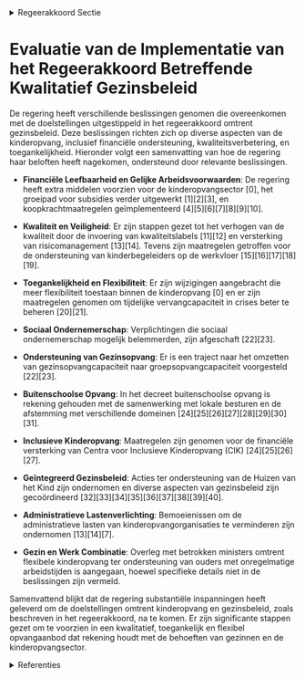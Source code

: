 

<details>
        <summary>Regeerakkoord Sectie </summary>
        <p>1.2.1.1 Kwalitatief gezinsbeleid We zorgen voor voldoende, toegankelijke en betaalbare kinderopvang met een goed evenwicht tussen de verschillende types kinderopvang en een mix van groepsopvang en gezinsopvang, zodat ouders zelf het opvangtype kunnen kiezen. We voorzien hiervoor een verder groeipad. De kinderop-vang in Vlaanderen neemt zijn economische, pedagogische en sociale functie ten volle op. Inclusieve kinderopvang voor kinderen met een handicap en flexibele kinderopvang voor wie niet van negen tot vijf werkt, en occasio-nele kinderopvang zijn hierbij prioritair. Daarnaast hebben we hierbij oog voor de verschillen in de noden tussen de verschil-lende steden en gemeenten en stimuleren het gebruik van het Nederlands. We evalu-eren de voorrangsregels en hun toepassing en zorgen voor effectieve voorrang voor kinderen van werkende ouders en ouders die een opleiding volgen in het kader van een traject naar werk. We hebben aandacht voor de financiële leefbaarheid van de kinderopvangsector. Daarom koppelen we een vergunning voor een opvangplaats aan een basissubsidie en zetten we een traject uit naar gelijke arbeids- en subsidievoorwaarden voor alle initiatieven uit de voorschoolse kinderop-vang die vergund zijn om te werken met een inkomensgerelateerd tarief. Bovendien moet het mogelijk zijn om plaatsen met inkomenstarief en plaatsen met vrije prijs op één locatie te combineren. Door flexibilisering van de regelgeving stimu-leren we de optimale benutting van de vergunde capaciteit binnen de kinderopvang. We creëren hierdoor de mogelijkheid tot extra prestaties in het streven naar een maximaal toegankelijke kinderopvang in Vlaanderen. We willen het sociaal ondernemerschap in de kinderopvang alle kansen blijven geven. Daarom schrappen we voor 1 april 2020 de verplichtingen om vanaf 18 plaatsen in de groepsopvang te moeten werken als vennootschap met sociaal oogmerk en enkel met werknemers. Wanneer een organisator van een groepsopvang over 2 of meer vestigingsplaatsen beschikt, verwachten we dat deze opvangvorm gebeurt met rechtspersoonlijkheid. We maken ook verder werk van minder admi-nistratieve lasten. Tot slot voorzien we ook de mogelijkheid dat initiatiefnemers in de gezinsopvang hun capaciteit (deels) kunnen omzetten naar capaciteit groepsopvang (in dezelfde locatie of elders in de regio). De campagnes ter promotie van de gezinsopvang houden we aan. Het Vlaams parlement voorzag in de voor-bije regeerperiode de decretale basis voor een nieuw kader van buitenschoolse opvang voor kinderen van de basisschool. We voeren dit decreet verder uit met een sterke regierol voor de lokale besturen en prioriteit voor de combinatie werk-gezin waarbij ook de opvang voor en na de schooluren die vandaag in het onderwijs wordt gerealiseerd wordt meegenomen. De voorziene overgangsperiode wordt hierbij ook vormgegeven. We stemmen de uitwer-king verder af met andere bevoegdheidsdo-meinen zoals Onderwijs, Sport en Jeugd. Om de combinatie werk en gezin ook werk-baar te maken voor ouders met onregelma-tige en flexibele arbeidstijden gaan we in overleg met de betrokken Vlaamse en fede-rale ministers voor de nodige flexibilisering van het aanbod aan kinderopvang. We blijven het lokaal geïntegreerd beleid ten aanzien van gezinnen, en in het bijzonder sociaal kwetsbare gezinnen, versterken door te investeren in de uitbouw van de Huizen van het Kind en voorzien hiervoor financiële middelen voor de lokale besturen. We leggen er linken naar kinderopvang, opvoedings-ondersteuning, preventieve gezondheidszorg en het Groeipakket. De huidige werking van de Huizen van het Kind onderwerpen we aan een monitoring en evaluatie. Een onafhankelijke instantie evalueert de dienstverlening van Kind & Gezin aan de hand van een tevredenheidsmeting bij de gebruikers (o.a. ouders en initiatiefnemers). </p>
        </details> 

# Evaluatie van de Implementatie van het Regeerakkoord Betreffende Kwalitatief Gezinsbeleid

De regering heeft verschillende beslissingen genomen die overeenkomen met de doelstellingen uitgestippeld in het regeerakkoord omtrent gezinsbeleid. Deze beslissingen richten zich op diverse aspecten van de kinderopvang, inclusief financiële ondersteuning, kwaliteitsverbetering, en toegankelijkheid. Hieronder volgt een samenvatting van hoe de regering haar beloften heeft nagekomen, ondersteund door relevante beslissingen.

- **Financiële Leefbaarheid en Gelijke Arbeidsvoorwaarden**: De regering heeft extra middelen voorzien voor de kinderopvangsector \[0\], het groeipad voor subsidies verder uitgewerkt \[1\]\[2\]\[3\], en koopkrachtmaatregelen geïmplementeerd \[4\]\[5\]\[6\]\[7\]\[8\]\[9\]\[10\].

- **Kwaliteit en Veiligheid**: Er zijn stappen gezet tot het verhogen van de kwaliteit door de invoering van kwaliteitslabels \[11\]\[12\] en versterking van risicomanagement \[13\]\[14\]. Tevens zijn maatregelen getroffen voor de ondersteuning van kinderbegeleiders op de werkvloer \[15\]\[16\]\[17\]\[18\]\[19\].

- **Toegankelijkheid en Flexibiliteit**: Er zijn wijzigingen aangebracht die meer flexibiliteit toestaan binnen de kinderopvang \[0\] en er zijn maatregelen genomen om tijdelijke vervangcapaciteit in crises beter te beheren \[20\]\[21\].

- **Sociaal Ondernemerschap**: Verplichtingen die sociaal ondernemerschap mogelijk belemmerden, zijn afgeschaft \[22\]\[23\]. 

- **Ondersteuning van Gezinsopvang**: Er is een traject naar het omzetten van gezinsopvangcapaciteit naar groepsopvangcapaciteit voorgesteld \[22\]\[23\].

- **Buitenschoolse Opvang**: In het decreet buitenschoolse opvang is rekening gehouden met de samenwerking met lokale besturen en de afstemming met verschillende domeinen \[24\]\[25\]\[26\]\[27\]\[28\]\[29\]\[30\]\[31\].

- **Inclusieve Kinderopvang**: Maatregelen zijn genomen voor de financiële versterking van Centra voor Inclusieve Kinderopvang (CIK) \[24\]\[25\]\[26\]\[27\].

- **Geïntegreerd Gezinsbeleid**: Acties ter ondersteuning van de Huizen van het Kind zijn ondernomen en diverse aspecten van gezinsbeleid zijn gecoördineerd \[32\]\[33\]\[34\]\[35\]\[36\]\[37\]\[38\]\[39\]\[40\].

- **Administratieve Lastenverlichting**: Bemoeienissen om de administratieve lasten van kinderopvangorganisaties te verminderen zijn ondernomen \[13\]\[14\]\[7\].

- **Gezin en Werk Combinatie**: Overleg met betrokken ministers omtrent flexibele kinderopvang ter ondersteuning van ouders met onregelmatige arbeidstijden is aangegaan, hoewel specifieke details niet in de beslissingen zijn vermeld.

Samenvattend blijkt dat de regering substantiële inspanningen heeft geleverd om de doelstellingen omtrent kinderopvang en gezinsbeleid, zoals beschreven in het regeerakkoord, na te komen. Er zijn significante stappen gezet om te voorzien in een kwalitatief, toegankelijk en flexibel opvangaanbod dat rekening houdt met de behoeften van gezinnen en de kinderopvangsector.

<details>
        <summary> Referenties</summary>
        **[\[0\]](http://themis.vlaanderen.be/id/nieuwsbericht/6581A904E2E2C9E5814C230F)** : **(2023-12-22)** Kinderopvang: kindratio en voorrangsregels Voorontwerp van besluit van de Vlaamse Regering tot wijziging van het Vergunningsbesluit van 22 november 2013 en het Subsidiebesluit van 22 november 2013 in ... 

**[\[1\]](http://themis.vlaanderen.be/id/resource/f0447320-4928-11ec-94bb-99a9d1e168fe)** : **(2020-06-19)** Wijziging subsidiebesluit kinderopvang: groeipad voor groepsopvang Ontwerpbesluit van de Vlaamse Regering tot wijziging van het Subsidiebesluit van 22 november 2013 wat betreft het realiseren van het ... 

**[\[2\]](http://themis.vlaanderen.be/id/resource/754a5280-4927-11ec-94bb-99a9d1e168fe)** : **(2020-09-18)** Wijziging subsidiebesluit kinderopvang: groeipad voor groepsopvang Ontwerpbesluit van de Vlaamse Regering tot wijziging van het Subsidiebesluit van 22 november 2013 wat betreft het realiseren van het ... 

**[\[3\]](http://themis.vlaanderen.be/id/nieuwsbericht/646DC66C8E8235823F6B82F4)** : **(2023-05-26)** Subsidiëring werknemersstatuut kinderbegeleider gezinsopvang Ontwerpbesluit van de Vlaamse Regering tot wijziging van het Subsidiebesluit van 22 november 2013, wat betreft de transitie van de subsidie... 

**[\[4\]](http://themis.vlaanderen.be/id/nieuwsbrief-info/612F73B3364ED90008000288)** : **(2021-09-03)** Vlaams Intersectoraal akkoord (VIA 6): wijzigingsbesluit realisatie groeipad groepsopvang en verhoging kostenvergoeding kinderbegeleider gezinsopvang Ontwerpbesluit van de Vlaamse Regering tot wijzigi... 

**[\[5\]](http://themis.vlaanderen.be/id/nieuwsbrief-info/62976B5A2071A7D754F183F1)** : **(2022-06-03)** VIA 6: maatregelen koopkracht publieke sector kinderopvang en buitenschoolse opvang Ontwerpbesluit van de Vlaamse Regering tot wijziging van het besluit van de Vlaamse Regering van 17 maart 2017 betre... 

**[\[6\]](http://themis.vlaanderen.be/id/nieuwsbrief-info/61DE93B4364ED9000800099D)** : **(2022-01-14)** VIA6: uitvoering maatregelen koopkracht private sector kinderopvang en buitenschoolse opvang Ontwerpbesluit van de Vlaamse Regering tot wijziging van het besluit van de Vlaamse Regering van 17 maart 2... 

**[\[7\]](http://themis.vlaanderen.be/id/nieuwsbrief-info/60C8A612364ED900080003E1)** : **(2021-06-18)** Vlaams Intersectoraal akkoord (VIA 6): wijzigingsbesluit realisatie groeipad groepsopvang en verhoging kostenvergoeding kinderbegeleider gezinsopvang Voorontwerp van besluit van de Vlaamse Regering to... 

**[\[8\]](http://themis.vlaanderen.be/id/nieuwsbrief-info/625FC7F81C4A193816C2F3A7)** : **(2022-04-22)** Wijziging decreet toelagen in het gezinsbeleid: Invoering ondersteuningstoeslag Ontwerpdecreet tot wijziging van het decreet van 27 april 2018 tot regeling van de toelagen in het kader van het gezinsb... 

**[\[9\]](http://themis.vlaanderen.be/id/nieuwsbrief-info/617917F8364ED9000800062A)** : **(2021-10-29)** VIA6: wijzigingsbesluit vernieuwend project werknemersstatuut kinderbegeleider gezinsopvang Voorontwerp van besluit van de Vlaamse Regering tot wijziging van het besluit van de Vlaamse Regering van 22... 

**[\[10\]](http://themis.vlaanderen.be/id/resource/47027ba0-4927-11ec-94bb-99a9d1e168fe)** : **(2020-10-02)** COVID-19: subsidie kinderopvang en buitenschoolse opvang Voorontwerp van besluit van de Vlaamse Regering tot regeling van een subsidie voor de organisatoren en van maatregelen voor de gezinnen in de k... 

**[\[11\]](http://themis.vlaanderen.be/id/resource/d90a0ef0-4927-11ec-94bb-99a9d1e168fe)** : **(2020-07-17)** Kwaliteitslabel organisatoren kleuteropvang Voorontwerp van besluit van de Vlaamse Regering tot toekenning van een kwaliteitslabel aan organisatoren van kleuteropvang  Kinderen op kleuterleeftijd hebb... 

**[\[12\]](http://themis.vlaanderen.be/id/resource/1a3adc20-4927-11ec-94bb-99a9d1e168fe)** : **(2020-10-16)** Kwaliteitslabel organisatoren kleuteropvang Voorontwerp van besluit van de Vlaamse Regering tot toekenning van een kwaliteitslabel aan organisatoren van kleuteropvang  Kinderen op kleuterleeftijd hebb... 

**[\[13\]](http://themis.vlaanderen.be/id/nieuwsbericht/63CFA8FB17E4B551F4BD0FD0)** : **(2023-01-27)** Wijziging Vergunningsbesluit Kinderopvang: beleidsvoerend vermogen en versterking van risicomanagement Voorontwerp van besluit van de Vlaamse Regering tot wijziging van het Vergunningsbesluit van 22 n... 

**[\[14\]](http://themis.vlaanderen.be/id/nieuwsbericht/641079493335D329E25ECCC1)** : **(2023-03-17)** Wijziging Vergunningsbesluit Kinderopvang: beleidsvoerend vermogen en versterking van risicomanagement Ontwerpbesluit van de Vlaamse Regering tot wijziging van het Vergunningsbesluit van 22 november 2... 

**[\[15\]](http://themis.vlaanderen.be/id/nieuwsbrief-info/61E7CDE5364ED90008000215)** : **(2022-01-21)** VIA6: ondersteunen en versterken competenties kinderbegeleiders kinderopvang Voorontwerp van besluit van de Vlaamse Regering tot wijziging van het besluit van de Vlaamse Regering van 17 maart 2017 bet... 

**[\[16\]](http://themis.vlaanderen.be/id/nieuwsbrief-info/62286AB06BB7B593CFC18475)** : **(2022-03-11)** VIA6: ondersteunen en versterken competenties kinderbegeleiders kinderopvang Ontwerpbesluit van de Vlaamse Regering tot wijziging van het besluit van de Vlaamse Regering van 17 maart 2017 betreffende ... 

**[\[17\]](http://themis.vlaanderen.be/id/nieuwsbrief-info/61DE941C364ED9000800099E)** : **(2022-01-14)** VIA 6: subsidie pedagogische ondersteuning kinderopvang Ontwerpbesluit van de Vlaamse Regering tot toekenning van een eenmalige subsidie aan de organisatoren groepsopvang, de organisatoren publieke ki... 

**[\[18\]](http://themis.vlaanderen.be/id/nieuwsbrief-info/618B8861364ED90008000B74)** : **(2021-11-12)** VIA 6: subsidie pedagogische ondersteuning kinderopvang Voorontwerp van besluit van de Vlaamse Regering tot toekenning van een eenmalige subsidie in 2021 aan de organisatoren kinderopvang en publieke ... 

**[\[19\]](http://themis.vlaanderen.be/id/nieuwsbrief-info/6349084E1EA6B745D23CBA3E)** : **(2022-10-14)** Gemeenschappelijke Sociale Dienst Lokale Besturen in Vlaanderen vzw: subsidie kwaliteitsondersteuning kinder- en kleuteropvang Ontwerpbesluit van de Vlaamse Regering tot toekenning van een subsidie vo... 

**[\[20\]](http://themis.vlaanderen.be/id/nieuwsbrief-info/63A1AB0DDBF1CAE8110222B7)** : **(2022-12-23)** Herinzet middelen en tijdelijke vervangcapaciteit kinderopvang Ontwerpbesluit van de Vlaamse Regering tot wijziging van het Subsidiebesluit van 22 november 2013, het Procedurebesluit van 9 mei 2014 en... 

**[\[21\]](http://themis.vlaanderen.be/id/nieuwsbrief-info/6392EF0EC2B90D4571CF7D7B)** : **(2022-12-09)** Herinzet middelen en tijdelijke vervangcapaciteit kinderopvang Voorontwerp van besluit van de Vlaamse Regering tot wijziging van het Subsidiebesluit van 22 november 2013, wat betreft het voorbehoud, v... 

**[\[22\]](http://themis.vlaanderen.be/id/resource/4eca2f10-492a-11ec-94bb-99a9d1e168fe)** : **(2020-03-20)** Sociaal ondernemerschap in de sector kinderopvang: afschaffen verplichtingen Voorontwerp van besluit van de Vlaamse Regering tot wijziging van het Vergunningsbesluit van 22 november 2013, wat betreft ... 

**[\[23\]](http://themis.vlaanderen.be/id/resource/f4a4ca90-4929-11ec-94bb-99a9d1e168fe)** : **(2020-04-10)** Sociaal ondernemerschap in de sector kinderopvang: afschaffen verplichtingen Voorontwerp van besluit van de Vlaamse Regering tot wijziging van het Vergunningsbesluit van 22 november 2013, wat betreft ... 

**[\[24\]](http://themis.vlaanderen.be/id/nieuwsbrief-info/60C87F53364ED900080003BF)** : **(2021-06-18)** Wijzigingsbesluit kinderopvang van baby's en peuters en kwaliteitslabel kleuteropvang Voorontwerp van besluit van de Vlaamse Regering tot wijziging van het Subsidiebesluit van 22 november 2013, wat be... 

**[\[25\]](http://themis.vlaanderen.be/id/nieuwsbrief-info/614AE805364ED900080000F4)** : **(2021-09-24)** Wijzigingsbesluit kinderopvang van baby's en peuters en kwaliteitslabel kleuteropvang Ontwerpbesluit van de Vlaamse Regering tot wijziging van het Subsidiebesluit van 22 november 2013, wat betreft de ... 

**[\[26\]](http://themis.vlaanderen.be/id/nieuwsbrief-info/60C87F7C364ED900080003C1)** : **(2021-06-18)** Overgangsbesluit subsidies voor buitenschoolse opvang: afstemming op voorwaarden kwaliteitslabel kinderopvang Voorontwerp van besluit van de Vlaamse Regering tot regeling van de bestaande subsidies bu... 

**[\[27\]](http://themis.vlaanderen.be/id/nieuwsbrief-info/614AE970364ED900080000F7)** : **(2021-09-24)** Overgangsbesluit subsidies voor buitenschoolse opvang: afstemming op voorwaarden kwaliteitslabel kinderopvang Ontwerpbesluit van de Vlaamse Regering tot regeling van de bestaande subsidies buitenschoo... 

**[\[28\]](http://themis.vlaanderen.be/id/nieuwsbrief-info/617911AB364ED90008000629)** : **(2021-10-29)** VIA6: uitvoering maatregelen koopkracht private sector kinderopvang en buitenschoolse opvang Voorontwerp van besluit van de Vlaamse Regering tot wijziging van het besluit van de Vlaamse Regering van 1... 

**[\[29\]](http://themis.vlaanderen.be/id/nieuwsbericht/64520585878C11494CF541CC)** : **(2023-05-05)** Uitvoering aanbevelingen commissie veiligheid in kinderopvang: wijzigingsdecreet Voorontwerp van decreet tot wijziging van het decreet van 7 december 2007 houdende de oprichting van een Adviescommissi... 

**[\[30\]](http://themis.vlaanderen.be/id/resource/41c7fe90-492b-11ec-94bb-99a9d1e168fe)** : **(2019-12-20)** Omzetting jongerenbonus Brussel: wijziging subsidiebesluit buitenschoolse opvang   Het subsidiebesluit Buitenschoolse Opvang van 16 mei 2014 regelt onder andere een subsidie voor de omkadering van doe... 

**[\[31\]](http://themis.vlaanderen.be/id/nieuwsbericht/64B063570592342F299DBE24)** : **(2023-07-14)** Uren gezinszorg en aanvullende thuiszorg 2023 Voorontwerp van besluit van de Vlaamse Regering tot vaststelling van het totale aantal subsidiabele uren gezinszorg en het totale aantal subsidiabele uren... 

**[\[32\]](http://themis.vlaanderen.be/id/nieuwsbrief-info/612F7459364ED90008000289)** : **(2021-09-03)** Vlaams Intersectoraal akkoord (VIA6): toekenning eenmalige subsidie zelfstandige medewerkers kinder- en buitenschoolse opvang Ontwerpbesluit van de Vlaamse Regering tot vaststelling van de regels voor... 

**[\[33\]](http://themis.vlaanderen.be/id/nieuwsbericht/6538C8B59DAB6626D11E5468)** : **(2023-10-27)** Integratie van de centra voor kinderzorg en gezinsondersteuning (CKG) in de jeugdhulp: wijzigingsbesluit Ontwerpbesluit van de Vlaamse Regering tot wijziging van het besluit van de Vlaamse Regering va... 

**[\[34\]](http://themis.vlaanderen.be/id/nieuwsbrief-info/62AB445394D257C352466A57)** : **(2022-06-17)** Versterking van de lokale dienstverlening Kind en Gezin van Opgroeien als antwoord op het stijgend aantal dossiers ten gevolge van de instroom van Oekraïense vluchtelingengezinnen met jonge kinderen  ... 

**[\[35\]](http://themis.vlaanderen.be/id/nieuwsbrief-info/6357A7F11EA6B745D23CC835)** : **(2022-10-28)** COVID-19: totale aantal subsidiabele uren gezinszorg en aanvullende thuiszorg 2022 en VIA-budget voor gezinszorg en dagopvang Ontwerpbesluit van de Vlaamse Regering tot vaststelling van het totale aan... 

**[\[36\]](http://themis.vlaanderen.be/id/resource/94c2ebf0-4926-11ec-94bb-99a9d1e168fe)** : **(2020-11-27)** Totaal aantal subsidiabele uren gezinszorg 2020 Ontwerpbesluit van de Vlaamse Regering tot vaststelling van het totale aantal subsidiabele uren gezinszorg voor de diensten voor gezinszorg voor het jaa... 

**[\[37\]](http://themis.vlaanderen.be/id/nieuwsbrief-info/61E7CC11364ED90008000212)** : **(2022-01-21)** Wijziging decreet toelagen in het gezinsbeleid: Invoering ondersteuningstoeslag Voorontwerp van decreet tot wijziging van het decreet van 27 april 2018 tot regeling van de toelagen in het kader van he... 

**[\[38\]](http://themis.vlaanderen.be/id/nieuwsbrief-info/60E7F498364ED90008000A02)** : **(2021-07-09)** Wijziging decreet toelagen in het gezinsbeleid: Invoering ondersteuningstoeslag Voorontwerp van decreet tot wijziging van het decreet van 27 april 2018 tot regeling van de toelagen in het kader van he... 

**[\[39\]](http://themis.vlaanderen.be/id/nieuwsbericht/645B437D8E8235823F6B74C2)** : **(2023-05-12)** Beheersing capaciteit centra voor dagverzorging, centra voor dagopvang en lokale dienstencentra   De Vlaamse Regering stemt in met een aantal voorstellen om een budgettair groeipad vast te leggen voor... 

**[\[40\]](http://themis.vlaanderen.be/id/nieuwsbrief-info/61DE92AD364ED9000800099B)** : **(2022-01-14)** VIA6: wijzigingsbesluit vernieuwend project werknemersstatuut kinderbegeleider gezinsopvang Ontwerpbesluit van de Vlaamse Regering tot wijziging van het besluit van de Vlaamse Regering van 22 februari... 
        </details> 


